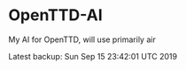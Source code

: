 # OpenTTD-AI
My AI for OpenTTD, will use primarily air

Latest backup: Sun Sep 15 23:42:01 UTC 2019
